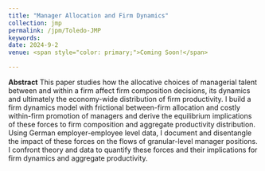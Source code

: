 ```yaml
---
title: "Manager Allocation and Firm Dynamics"
collection: jmp
permalink: /jpm/Toledo-JMP
keywords: 
date: 2024-9-2
venue: <span style="color: primary;">Coming Soon!</span>

---
```

**Abstract** This paper studies how the allocative choices of managerial talent between and within a firm affect firm composition decisions, its dynamics and ultimately the economy-wide distribution of firm productivity. I build a firm dynamics model with frictional between-firm allocation and costly within-firm promotion of managers and derive the equilibrium implications of these forces to firm composition and aggregate productivity distribution. Using German employer-employee level data, I document and disentangle the impact of these forces on the flows of granular-level manager positions. I confront theory and data to quantify these forces and their implications for firm dynamics and aggregate productivity.


